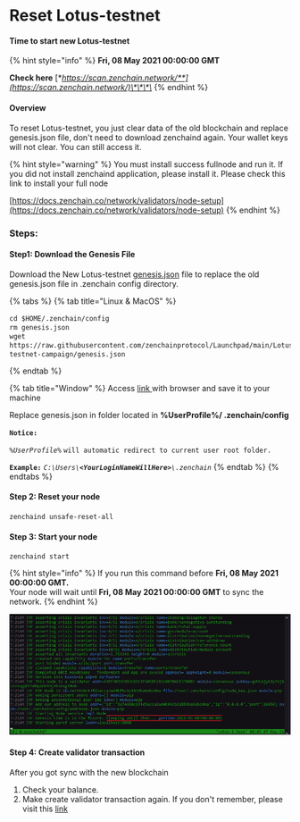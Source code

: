 # Reset Lotus-testnet

#### Time to start new Lotus-testnet

{% hint style="info" %}
**Fri, 08 May 2021 00:00:00 GMT**

**Check here** [**https://scan.zenchain.network/**](https://scan.zenchain.network/)\*\*\*\*
{% endhint %}

#### Overview <a id="download-the-genesis-file"></a>

To reset Lotus-testnet, you just clear data of the old blockchain and replace genesis.json file, don't need to download zenchaind again. Your wallet keys will not clear. You can still access it. 

{% hint style="warning" %}
You must install success fullnode and run it. If you did not install zenchaind application, please install it. Please check this link to install your full node

[https://docs.zenchain.co/network/validators/node-setup](https://docs.zenchain.co/network/validators/node-setup)
{% endhint %}



### Steps:

#### Step1: Download the Genesis File <a id="download-the-genesis-file"></a>

Download the New Lotus-testnet [genesis.json](https://raw.githubusercontent.com/zenchainprotocol/Launchpad/main/Lotus-testnet-campaign/genesis.json) file to replace the old genesis.json file in .zenchain config directory.



{% tabs %}
{% tab title="Linux & MacOS" %}
```text
cd $HOME/.zenchain/config
rm genesis.json
wget https://raw.githubusercontent.com/zenchainprotocol/Launchpad/main/Lotus-testnet-campaign/genesis.json
```
{% endtab %}

{% tab title="Window" %}
Access [link ](https://raw.githubusercontent.com/zenchainprotocol/Launchpad/main/Lotus-testnet-campaign/genesis.json)with browser and save it to your machine

Replace genesis.json in folder located in **%UserProfile%/ .zenchain/config** 

**`Notice:`**

_`%UserProfile%`_ `will automatic redirect to current user root folder.` 

**`Example:`** _`C:\Users\`**`<YourLoginNameWillHere>`**`\.zenchain`_
{% endtab %}
{% endtabs %}

#### Step 2: Reset your node <a id="download-the-genesis-file"></a>

```text
zenchaind unsafe-reset-all
```

#### Step 3: Start your node

```text
zenchaind start
```

{% hint style="info" %}
If you run this command before **Fri, 08 May 2021 00:00:00 GMT.**   
Your node will wait until **Fri, 08 May 2021 00:00:00 GMT** to sync the network.
{% endhint %}

![](../.gitbook/assets/image%20%2823%29.png)

#### Step 4: Create validator transaction

After you got sync with the new blockchain 

1. Check your balance.
2. Make create validator transaction again. If you don't remember, please visit this [link](../network/validators/creating-a-validator.md)

